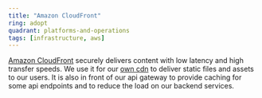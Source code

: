 ```yaml
---
title: "Amazon CloudFront"
ring: adopt
quadrant: platforms-and-operations
tags: [infrastructure, aws]
---
```

[Amazon CloudFront](https://aws.amazon.com/cloudfront/) securely delivers content with low latency and high transfer speeds.
We use it for our [own cdn](https://cdn.flaconi.net) to deliver static files and assets to our users. It is also in front
of our api gateway to provide caching for some api endpoints and to reduce the load on our backend services.
```
